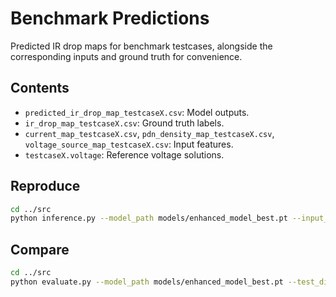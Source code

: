 # Benchmark Predictions

Predicted IR drop maps for benchmark testcases, alongside the corresponding inputs and ground truth for convenience.

## Contents
- `predicted_ir_drop_map_testcaseX.csv`: Model outputs.
- `ir_drop_map_testcaseX.csv`: Ground truth labels.
- `current_map_testcaseX.csv`, `pdn_density_map_testcaseX.csv`, `voltage_source_map_testcaseX.csv`: Input features.
- `testcaseX.voltage`: Reference voltage solutions.

## Reproduce
```bash
cd ../src
python inference.py --model_path models/enhanced_model_best.pt --input_dir ../benchmark/generated_features --out_dir ../benchmark_predictions
```

## Compare
```bash
cd ../src
python evaluate.py --model_path models/enhanced_model_best.pt --test_dir ../benchmark/generated_features
```
